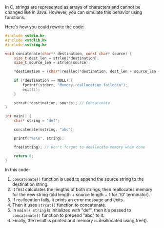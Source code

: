 In C, strings are represented as arrays of characters and cannot be changed like in Java. However, you can simulate this behavior using functions.

Here's how you could rewrite the code:

```c
#include <stdio.h>
#include <stdlib.h>
#include <string.h>

void concatenate(char** destination, const char* source) {
    size_t dest_len = strlen(*destination);
    size_t source_len = strlen(source);

    *destination = (char*)realloc(*destination, dest_len + source_len + 1); // +1 for '\0'
    
    if (*destination == NULL) {
        fprintf(stderr, "Memory reallocation failed\n");
        exit(1);
    }

    strcat(*destination, source); // Concatenate
}

int main() {
    char* string = "def";

    concatenate(&string, "abc");

    printf("%s\n", string);

    free(string); // Don't forget to deallocate memory when done

    return 0;
}
```

In this code:
1. `concatenate()` function is used to append the source string to the destination string.
2. It first calculates the lengths of both strings, then reallocates memory for the new string (old length + source length + 1 for '\0' terminator).
3. If reallocation fails, it prints an error message and exits.
4. Then it uses `strcat()` function to concatenate.
5. In `main()`, `string` is initialized with "def", then it's passed to `concatenate()` function to prepend "abc" to it.
6. Finally, the result is printed and memory is deallocated using free().
